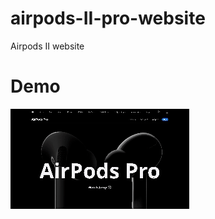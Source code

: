 # airpods-II-pro-website
Airpods II website



# Demo
![airpod-website-animation.gif](https://github.com/SirNova01/airpods-ii-pro-website/blob/main/airpod-website.gif)
